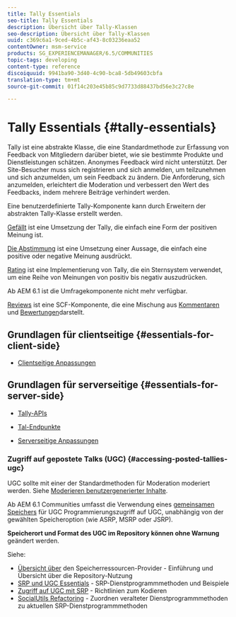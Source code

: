 ```yaml
---
title: Tally Essentials
seo-title: Tally Essentials
description: Übersicht über Tally-Klassen
seo-description: Übersicht über Tally-Klassen
uuid: c369c6a1-9ced-4b5c-af43-8c03236eaa52
contentOwner: msm-service
products: SG_EXPERIENCEMANAGER/6.5/COMMUNITIES
topic-tags: developing
content-type: reference
discoiquuid: 9941ba90-3d40-4c90-bca8-5db49603cbfa
translation-type: tm+mt
source-git-commit: 01f14c203e45b85c9d7733d88437bd56e3c27c8e

---
```



# Tally Essentials {#tally-essentials}

Tally ist eine abstrakte Klasse, die eine Standardmethode zur Erfassung von Feedback von Mitgliedern darüber bietet, wie sie bestimmte Produkte und Dienstleistungen schätzen. Anonymes Feedback wird nicht unterstützt. Der Site-Besucher muss sich registrieren und sich anmelden, um teilzunehmen und sich anzumelden, um sein Feedback zu ändern. Die Anforderung, sich anzumelden, erleichtert die Moderation und verbessert den Wert des Feedbacks, indem mehrere Beiträge verhindert werden.

Eine benutzerdefinierte Tally-Komponente kann durch Erweitern der abstrakten Tally-Klasse erstellt werden.

[Gefällt](essentials-liking.md) ist eine Umsetzung der Tally, die einfach eine Form der positiven Meinung ist.

[Die Abstimmung](essentials-voting.md) ist eine Umsetzung einer Aussage, die einfach eine positive oder negative Meinung ausdrückt.

[Rating](rating-basics.md) ist eine Implementierung von Tally, die ein Sternsystem verwendet, um eine Reihe von Meinungen von positiv bis negativ auszudrücken.

Ab AEM 6.1 ist die Umfragekomponente nicht mehr verfügbar.

[Reviews](reviews-basics.md) ist eine SCF-Komponente, die eine Mischung aus [Kommentaren](essentials-comments.md) und [Bewertungen](rating-basics.md)darstellt.

## Grundlagen für clientseitige {#essentials-for-client-side}

* [Clientseitige Anpassungen](client-customize.md)

## Grundlagen für serverseitige {#essentials-for-server-side}

* [Tally-APIs](https://helpx.adobe.com/experience-manager/6-5/sites/developing/using/reference-materials/javadoc/com/adobe/cq/social/tally/client/api/package-summary.html)

* [Tal-Endpunkte](https://helpx.adobe.com/experience-manager/6-5/sites/developing/using/reference-materials/javadoc/com/adobe/cq/social/tally/client/endpoints/package-summary.html)

* [Serverseitige Anpassungen](server-customize.md)

### Zugriff auf gepostete Talks (UGC) {#accessing-posted-tallies-ugc}

UGC sollte mit einer der Standardmethoden für Moderation moderiert werden.
Siehe [Moderieren benutzergenerierter Inhalte](moderate-ugc.md).

Ab AEM 6.1 Communities umfasst die Verwendung eines [gemeinsamen Speichers](working-with-srp.md) für UGC Programmierungszugriff auf UGC, unabhängig von der gewählten Speicheroption (wie ASRP, MSRP oder JSRP).

**Speicherort und Format des UGC im Repository können ohne Warnung** geändert werden.

Siehe:

* [Übersicht über](srp.md) den Speicherressourcen-Provider - Einführung und Übersicht über die Repository-Nutzung
* [SRP und UGC Essentials](srp-and-ugc.md) - SRP-Dienstprogrammmethoden und Beispiele
* [Zugriff auf UGC mit SRP](accessing-ugc-with-srp.md) - Richtlinien zum Kodieren
* [SocialUtils Refactoring](socialutils.md) - Zuordnen veralteter Dienstprogrammmethoden zu aktuellen SRP-Dienstprogrammmethoden

